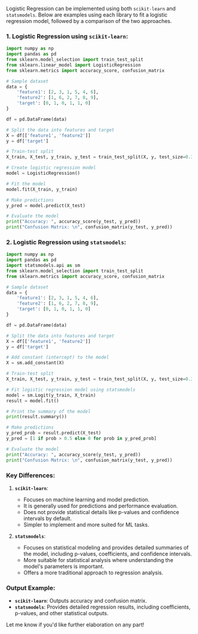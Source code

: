 Logistic Regression can be implemented using both `scikit-learn` and `statsmodels`. Below are examples using each library to fit a logistic regression model, followed by a comparison of the two approaches.

### 1. **Logistic Regression using `scikit-learn`**:

```python
import numpy as np
import pandas as pd
from sklearn.model_selection import train_test_split
from sklearn.linear_model import LogisticRegression
from sklearn.metrics import accuracy_score, confusion_matrix

# Sample dataset
data = {
    'feature1': [2, 3, 1, 5, 4, 6],
    'feature2': [1, 6, 2, 7, 8, 9],
    'target': [0, 1, 0, 1, 1, 0]
}

df = pd.DataFrame(data)

# Split the data into features and target
X = df[['feature1', 'feature2']]
y = df['target']

# Train-test split
X_train, X_test, y_train, y_test = train_test_split(X, y, test_size=0.3, random_state=42)

# Create logistic regression model
model = LogisticRegression()

# Fit the model
model.fit(X_train, y_train)

# Make predictions
y_pred = model.predict(X_test)

# Evaluate the model
print("Accuracy: ", accuracy_score(y_test, y_pred))
print("Confusion Matrix: \n", confusion_matrix(y_test, y_pred))
```

### 2. **Logistic Regression using `statsmodels`**:

```python
import numpy as np
import pandas as pd
import statsmodels.api as sm
from sklearn.model_selection import train_test_split
from sklearn.metrics import accuracy_score, confusion_matrix

# Sample dataset
data = {
    'feature1': [2, 3, 1, 5, 4, 6],
    'feature2': [1, 6, 2, 7, 8, 9],
    'target': [0, 1, 0, 1, 1, 0]
}

df = pd.DataFrame(data)

# Split the data into features and target
X = df[['feature1', 'feature2']]
y = df['target']

# Add constant (intercept) to the model
X = sm.add_constant(X)

# Train-test split
X_train, X_test, y_train, y_test = train_test_split(X, y, test_size=0.3, random_state=42)

# Fit logistic regression model using statsmodels
model = sm.Logit(y_train, X_train)
result = model.fit()

# Print the summary of the model
print(result.summary())

# Make predictions
y_pred_prob = result.predict(X_test)
y_pred = [1 if prob > 0.5 else 0 for prob in y_pred_prob]

# Evaluate the model
print("Accuracy: ", accuracy_score(y_test, y_pred))
print("Confusion Matrix: \n", confusion_matrix(y_test, y_pred))
```

### Key Differences:

1. **`scikit-learn`**:
   - Focuses on machine learning and model prediction.
   - It is generally used for predictions and performance evaluation.
   - Does not provide statistical details like p-values and confidence intervals by default.
   - Simpler to implement and more suited for ML tasks.

2. **`statsmodels`**:
   - Focuses on statistical modeling and provides detailed summaries of the model, including p-values, coefficients, and confidence intervals.
   - More suitable for statistical analysis where understanding the model's parameters is important.
   - Offers a more traditional approach to regression analysis.

### Output Example:
- **`scikit-learn`**: Outputs accuracy and confusion matrix.
- **`statsmodels`**: Provides detailed regression results, including coefficients, p-values, and other statistical outputs.

Let me know if you'd like further elaboration on any part!
